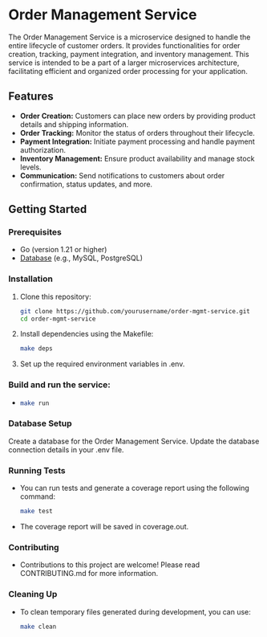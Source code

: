 # Order Management Service

The Order Management Service is a microservice designed to handle the entire lifecycle of customer orders. It provides functionalities for order creation, tracking, payment integration, and inventory management. This service is intended to be a part of a larger microservices architecture, facilitating efficient and organized order processing for your application.

## Features

- **Order Creation:** Customers can place new orders by providing product details and shipping information.
- **Order Tracking:** Monitor the status of orders throughout their lifecycle.
- **Payment Integration:** Initiate payment processing and handle payment authorization.
- **Inventory Management:** Ensure product availability and manage stock levels.
- **Communication:** Send notifications to customers about order confirmation, status updates, and more.

## Getting Started

### Prerequisites

- Go (version 1.21 or higher)
- [Database](#database-setup) (e.g., MySQL, PostgreSQL)

### Installation

1. Clone this repository:

   ```bash
   git clone https://github.com/yourusername/order-mgmt-service.git
   cd order-mgmt-service

2. Install dependencies using the Makefile:

   ```bash
   make deps

3. Set up the required environment variables in .env.

### Build and run the service:
- 
   ```bash
   make run

### Database Setup
   Create a database for the Order Management Service.
   Update the database connection details in your .env file.

### Running Tests
- You can run tests and generate a coverage report using the following command:

   ```bash
   make test

- The coverage report will be saved in coverage.out.

### Contributing
- Contributions to this project are welcome! Please read CONTRIBUTING.md for more information.

### Cleaning Up
- To clean temporary files generated during development, you can use:

   ```bash
   make clean